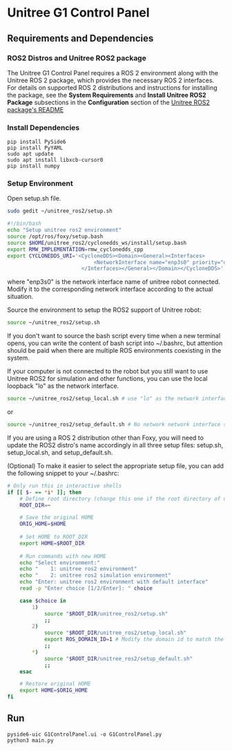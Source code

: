 # Unitree G1 Control Panel

## Requirements and Dependencies

### ROS2 Distros and Unitree ROS2 package
The Unitree G1 Control Panel requires a ROS 2 environment along with the Unitree ROS 2 package, which provides the necessary ROS 2 interfaces.
For details on supported ROS 2 distributions and instructions for installing the package, see the **System Requirements** and **Install Unitree ROS2 Package** subsections in the **Configuration** section of the [Unitree ROS2 package's README](https://github.com/unitreerobotics/unitree_ros2/blob/master/README.md)

### Install Dependencies
````
pip install PySide6
pip install PyYAML
sudo apt update
sudo apt install libxcb-cursor0
pip install numpy
````

### Setup Environment
Open setup.sh file.
```bash
sudo gedit ~/unitree_ros2/setup.sh
```
```bash
#!/bin/bash
echo "Setup unitree ros2 environment"
source /opt/ros/foxy/setup.bash
source $HOME/unitree_ros2/cyclonedds_ws/install/setup.bash
export RMW_IMPLEMENTATION=rmw_cyclonedds_cpp
export CYCLONEDDS_URI='<CycloneDDS><Domain><General><Interfaces>
                            <NetworkInterface name="enp3s0" priority="default" multicast="default" />
                        </Interfaces></General></Domain></CycloneDDS>'
```
where "enp3s0" is the network interface name of unitree robot connected.
Modify it to the corresponding network interface according to the actual situation. 

Source the environment to setup the ROS2 support of Unitree robot: 
```bash
source ~/unitree_ros2/setup.sh
```
If you don't want to source the bash script every time when a new terminal opens, you can write the content of bash script into ~/.bashrc, but attention should be paid when there are multiple ROS environments coexisting in the system.

If your computer is not connected to the robot but you still want to use Unitree ROS2 for simulation and other functions, you can use the local loopback "lo" as the network interface.
```bash
source ~/unitree_ros2/setup_local.sh # use "lo" as the network interface
```
or
```bash
source ~/unitree_ros2/setup_default.sh # No network network interface specified 
```

If you are using a ROS 2 distribution other than Foxy, you will need to update the ROS2 distro's name accordingly in all three setup files: setup.sh, setup_local.sh, and setup_default.sh.

(Optional) To make it easier to select the appropriate setup file, you can add the following snippet to your ~/.bashrc:
```bash
# Only run this in interactive shells
if [[ $- == *i* ]]; then
    # Define root directory (change this one if the root directory of unitree_ros2 is different)
    ROOT_DIR=~

    # Save the original HOME
    ORIG_HOME=$HOME
    
    # Set HOME to ROOT_DIR
    export HOME=$ROOT_DIR
    
    # Run commands with new HOME
    echo "Select environment:"
    echo "    1: unitree ros2 environment"
    echo "    2: unitree ros2 simulation environment"
    echo "Enter: unitree ros2 environment with default interface"
    read -p "Enter choice [1/2/Enter]: " choice

    case $choice in
        1)
            source "$ROOT_DIR/unitree_ros2/setup.sh"
            ;;
        2)
            source "$ROOT_DIR/unitree_ros2/setup_local.sh"
            export ROS_DOMAIN_ID=1 # Modify the domain id to match the simulation
            ;;
        *)
            source "$ROOT_DIR/unitree_ros2/setup_default.sh"
            ;;
    esac

    # Restore original HOME
    export HOME=$ORIG_HOME
fi

```

## Run
````
pyside6-uic G1ControlPanel.ui -o G1ControlPanel.py
python3 main.py
````
